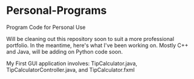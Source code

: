 # Personal-Programs
Program Code for Personal Use

Will be cleaning out this repository soon to suit a more professional portfolio. 
In the meantime, here's what I've been working on. Mostly C++ and Java, will be adding on Python code soon.

My First GUI application involves: TipCalculator.java, TipCalculatorController.java, and TipCalculator.fxml
